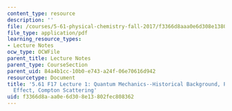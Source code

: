```yaml
---
content_type: resource
description: ''
file: /courses/5-61-physical-chemistry-fall-2017/f3366d8aaa0e6d308e13802fec808362_MIT5_61F17_lec1.pdf
file_type: application/pdf
learning_resource_types:
- Lecture Notes
ocw_type: OCWFile
parent_title: Lecture Notes
parent_type: CourseSection
parent_uid: 84a4b1cc-10b0-e743-a24f-06e70616d942
resourcetype: Document
title: '5.61 F17 Lecture 1: Quantum Mechanics--Historical Background, Photoelectric
  Effect, Compton Scattering'
uid: f3366d8a-aa0e-6d30-8e13-802fec808362
---
```

